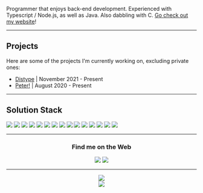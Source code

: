 Programmer that enjoys back-end development. Experienced with Typescript / Node.js, as well as Java. Also dabbling with C. [Go check out my website](https://br88c.dev)!

---
## Projects

Here are some of the projects I'm currently working on, excluding private ones:
- [Distype](https://github.com/distype) | November 2021 - Present
- [Peter!](https://github.com/BR88C/peter) | August 2020 - Present

---
## Solution Stack

[![](https://img.shields.io/badge/javascript%20-%23323330.svg?style=for-the-badge&logo=javascript)](https://www.javascript.com)
[![](https://img.shields.io/badge/typescript%20-%233178C6.svg?style=for-the-badge&logo=typescript&logoColor=white)](https://www.typescriptlang.org)
[![](https://img.shields.io/badge/html5%20-%23E34F26.svg?style=for-the-badge&logo=html5&logoColor=white)](https://html.spec.whatwg.org/multipage)
[![](https://img.shields.io/badge/css3%20-%231572B6.svg?style=for-the-badge&logo=css3&logoColor=white)](https://www.w3.org/Style/CSS/Overview.en.html)
[![](https://img.shields.io/badge/java%20-%23007396.svg?style=for-the-badge&logo=java&logoColor=white)](https://www.java.com)
[![](https://img.shields.io/badge/node.js%20-%2343853D.svg?style=for-the-badge&logo=node.js&logoColor=white)](https://nodejs.org)
[![](https://img.shields.io/badge/mongodb%20-%2347A248.svg?style=for-the-badge&logo=mongodb&logoColor=white)](https://www.mongodb.com)
[![](https://img.shields.io/badge/influxdb%20-%2322ADF6.svg?style=for-the-badge&logo=influxdb&logoColor=white)](https://www.influxdata.com)
[![](https://img.shields.io/badge/nginx%20-%23269539.svg?style=for-the-badge&logo=nginx&logoColor=white)](https://www.nginx.com)
[![](https://img.shields.io/badge/express%20-%23F2F2F2.svg?style=for-the-badge&logo=express&logoColor=black)](https://expressjs.com)
[![](https://img.shields.io/badge/fastify%20-%23000000.svg?style=for-the-badge&logo=fastify&logoColor=white)](https://www.fastify.io)
[![](https://img.shields.io/badge/socket.io%20-%23010101.svg?style=for-the-badge&logo=socket.io&logoColor=white)](https://socket.io)
[![](https://img.shields.io/badge/jquery%20-%230769AD.svg?style=for-the-badge&logo=jquery&logoColor=white)](https://jquery.com)
[![](https://img.shields.io/badge/svelte%20-%23FF3E00.svg?style=for-the-badge&logo=svelte&logoColor=white)](https://svelte.dev)
[![](https://img.shields.io/badge/three.js%20-%23000000.svg?style=for-the-badge&logo=three.js&logoColor=white)](https://threejs.org)

---
<div align="center">
    <h3>Find me on the Web</h3>
    <a href="https://discord.gg/booger"><img src="https://img.shields.io/badge/discord%20%28BR88C%230001%29%20-%237289DA.svg?style=for-the-badge&logo=discord&logoColor=white"></a>
    <a href="https://twitter.com/BR88C"><img src="https://img.shields.io/badge/twitter%20%28%40BR88C%29%20%20-%231DA1F2.svg?style=for-the-badge&logo=twitter&logoColor=white"></a>
</div>

---
<div align="center">
    <a href="https://github.com/BR88C"><img src="https://github-readme-stats.vercel.app/api?username=BR88C&show_icons=true&bg_color=0D1117&title_color=F0F6FC&text_color=F0F6FC&icon_color=58A6FF&hide_border=true&hide=stars&count_private=true"></a>
    <br>
    <a href="https://github.com/BR88C"><img src="https://github-readme-stats.vercel.app/api/top-langs/?username=BR88C&layout=compact&bg_color=0D1117&title_color=F0F6FC&text_color=F0F6FC&hide_border=true"></a>
</div>
